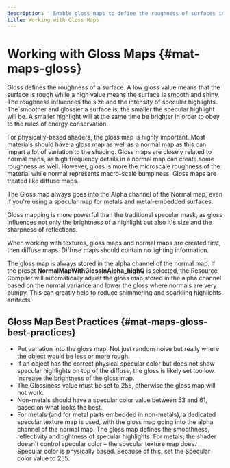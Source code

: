 ```yaml
---
description: ' Enable gloss maps to define the roughness of surfaces in &ALYlong;. '
title: Working with Gloss Maps
---
```

# Working with Gloss Maps {#mat-maps-gloss}

Gloss defines the roughness of a surface\. A low gloss value means that the surface is rough while a high value means the surface is smooth and shiny\. The roughness influences the size and the intensity of specular highlights\. The smoother and glossier a surface is, the smaller the specular highlight will be\. A smaller highlight will at the same time be brighter in order to obey to the rules of energy conservation\. 

For physically\-based shaders, the gloss map is highly important\. Most materials should have a gloss map as well as a normal map as this can impart a lot of variation to the shading\. Gloss maps are closely related to normal maps, as high frequency details in a normal map can create some roughness as well\. However, gloss is more the microscale roughness of the material while normal represents macro\-scale bumpiness\. Gloss maps are treated like diffuse maps\. 

The Gloss map always goes into the Alpha channel of the Normal map, even if you're using a specular map for metals and metal\-embedded surfaces\. 

Gloss mapping is more powerful than the traditional specular mask, as gloss influences not only the brightness of a highlight but also it's size and the sharpness of reflections\. 

When working with textures, gloss maps and normal maps are created first, then diffuse maps\. Diffuse maps should contain no lighting information\. 

The gloss map is always stored in the alpha channel of the normal map\. If the preset **NormalMapWithGlossInAlpha\_highQ** is selected, the Resource Compiler will automatically adjust the gloss map stored in the alpha channel based on the normal variance and lower the gloss where normals are very bumpy\. This can greatly help to reduce shimmering and sparkling highlights artifacts\. 

## Gloss Map Best Practices {#mat-maps-gloss-best-practices}
+ Put variation into the gloss map\. Not just random noise but really where the object would be less or more rough\. 
+ If an object has the correct physical specular color but does not show specular highlights on top of the diffuse, the gloss is likely set too low\. Increase the brightness of the gloss map\. 
+ The Glossiness value must be set to 255, otherwise the gloss map will not work\.
+ Non\-metals should have a specular color value between 53 and 61, based on what looks the best\. 
+ For metals \(and for metal parts embedded in non\-metals\), a dedicated specular texture map is used, with the gloss map going into the alpha channel of the normal map\. The gloss map defines the smoothness, reflectivity and tightness of specular highlights\. For metals, the shader doesn't control specular color – the specular texture map does\. Specular color is physically based\. Because of this, set the Specular color value to 255\. 